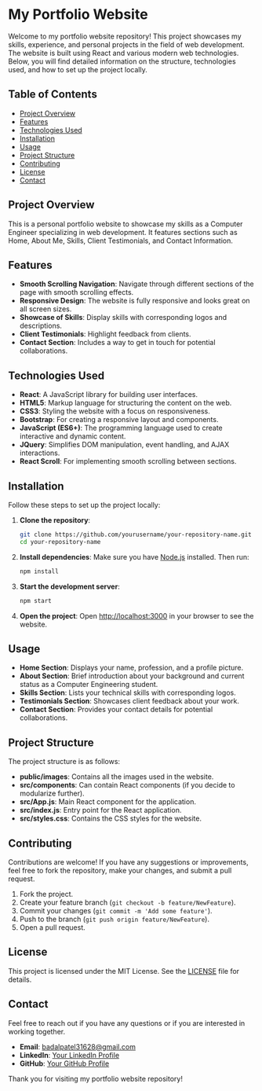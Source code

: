 # My Portfolio Website

Welcome to my portfolio website repository! This project showcases my skills, experience, and personal projects in the field of web development. The website is built using React and various modern web technologies. Below, you will find detailed information on the structure, technologies used, and how to set up the project locally.

## Table of Contents

- [Project Overview](#project-overview)
- [Features](#features)
- [Technologies Used](#technologies-used)
- [Installation](#installation)
- [Usage](#usage)
- [Project Structure](#project-structure)
- [Contributing](#contributing)
- [License](#license)
- [Contact](#contact)

## Project Overview

This is a personal portfolio website to showcase my skills as a Computer Engineer specializing in web development. It features sections such as Home, About Me, Skills, Client Testimonials, and Contact Information.

## Features

- **Smooth Scrolling Navigation**: Navigate through different sections of the page with smooth scrolling effects.
- **Responsive Design**: The website is fully responsive and looks great on all screen sizes.
- **Showcase of Skills**: Display skills with corresponding logos and descriptions.
- **Client Testimonials**: Highlight feedback from clients.
- **Contact Section**: Includes a way to get in touch for potential collaborations.

## Technologies Used

- **React**: A JavaScript library for building user interfaces.
- **HTML5**: Markup language for structuring the content on the web.
- **CSS3**: Styling the website with a focus on responsiveness.
- **Bootstrap**: For creating a responsive layout and components.
- **JavaScript (ES6+)**: The programming language used to create interactive and dynamic content.
- **JQuery**: Simplifies DOM manipulation, event handling, and AJAX interactions.
- **React Scroll**: For implementing smooth scrolling between sections.

## Installation

Follow these steps to set up the project locally:

1. **Clone the repository**:
    ```bash
    git clone https://github.com/yourusername/your-repository-name.git
    cd your-repository-name
    ```

2. **Install dependencies**:
    Make sure you have [Node.js](https://nodejs.org/) installed. Then run:
    ```bash
    npm install
    ```

3. **Start the development server**:
    ```bash
    npm start
    ```

4. **Open the project**:
    Open [http://localhost:3000](http://localhost:3000) in your browser to see the website.

## Usage

- **Home Section**: Displays your name, profession, and a profile picture.
- **About Section**: Brief introduction about your background and current status as a Computer Engineering student.
- **Skills Section**: Lists your technical skills with corresponding logos.
- **Testimonials Section**: Showcases client feedback about your work.
- **Contact Section**: Provides your contact details for potential collaborations.

## Project Structure

The project structure is as follows:


- **public/images**: Contains all the images used in the website.
- **src/components**: Can contain React components (if you decide to modularize further).
- **src/App.js**: Main React component for the application.
- **src/index.js**: Entry point for the React application.
- **src/styles.css**: Contains the CSS styles for the website.

## Contributing

Contributions are welcome! If you have any suggestions or improvements, feel free to fork the repository, make your changes, and submit a pull request.

1. Fork the project.
2. Create your feature branch (`git checkout -b feature/NewFeature`).
3. Commit your changes (`git commit -m 'Add some feature'`).
4. Push to the branch (`git push origin feature/NewFeature`).
5. Open a pull request.

## License

This project is licensed under the MIT License. See the [LICENSE](LICENSE) file for details.

## Contact

Feel free to reach out if you have any questions or if you are interested in working together.

- **Email**: badalpatel31628@gmail.com
- **LinkedIn**: [Your LinkedIn Profile](https://www.linkedin.com/in/yourprofile/)
- **GitHub**: [Your GitHub Profile](https://github.com/yourusername)

Thank you for visiting my portfolio website repository!
